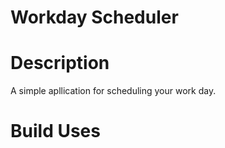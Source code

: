 # Workday Scheduler

# Description
A simple apllication for scheduling your work day.

# Build Uses
